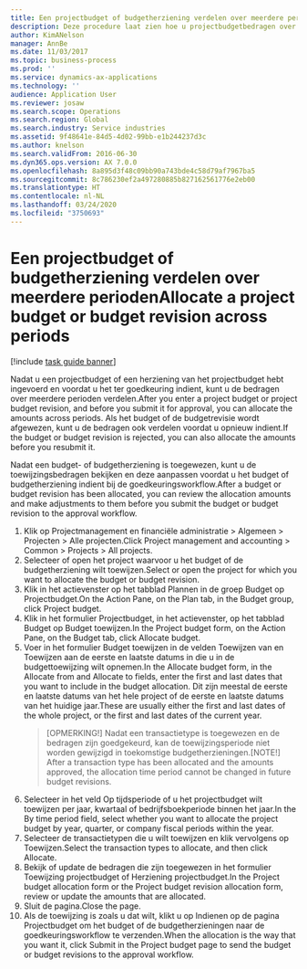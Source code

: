 ```yaml
---
title: Een projectbudget of budgetherziening verdelen over meerdere perioden
description: Deze procedure laat zien hoe u projectbudgetbedragen over meerdere perioden kunt verdelen.
author: KimANelson
manager: AnnBe
ms.date: 11/03/2017
ms.topic: business-process
ms.prod: ''
ms.service: dynamics-ax-applications
ms.technology: ''
audience: Application User
ms.reviewer: josaw
ms.search.scope: Operations
ms.search.region: Global
ms.search.industry: Service industries
ms.assetid: 9f48641e-84d5-4d02-99bb-e1b244237d3c
ms.author: knelson
ms.search.validFrom: 2016-06-30
ms.dyn365.ops.version: AX 7.0.0
ms.openlocfilehash: 8a895d3f48c09bb90a743bde4c58d79af7967ba5
ms.sourcegitcommit: 8c786230ef2a497280885b827162561776e2eb00
ms.translationtype: HT
ms.contentlocale: nl-NL
ms.lasthandoff: 03/24/2020
ms.locfileid: "3750693"
---
```

# <a name="allocate-a-project-budget-or-budget-revision-across-periods"></a><span data-ttu-id="a394f-103">Een projectbudget of budgetherziening verdelen over meerdere perioden</span><span class="sxs-lookup"><span data-stu-id="a394f-103">Allocate a project budget or budget revision across periods</span></span>

[!include [task guide banner](../../includes/task-guide-banner.md)]

<span data-ttu-id="a394f-104">Nadat u een projectbudget of een herziening van het projectbudget hebt ingevoerd en voordat u het ter goedkeuring indient, kunt u de bedragen over meerdere perioden verdelen.</span><span class="sxs-lookup"><span data-stu-id="a394f-104">After you enter a project budget or project budget revision, and before you submit it for approval, you can allocate the amounts across periods.</span></span> <span data-ttu-id="a394f-105">Als het budget of de budgetrevisie wordt afgewezen, kunt u de bedragen ook verdelen voordat u opnieuw indient.</span><span class="sxs-lookup"><span data-stu-id="a394f-105">If the budget or budget revision is rejected, you can also allocate the amounts before you resubmit it.</span></span> 

<span data-ttu-id="a394f-106">Nadat een budget- of budgetherziening is toegewezen, kunt u de toewijzingsbedragen bekijken en deze aanpassen voordat u het budget of budgetherziening indient bij de goedkeuringsworkflow.</span><span class="sxs-lookup"><span data-stu-id="a394f-106">After a budget or budget revision has been allocated, you can review the allocation amounts and make adjustments to them before you submit the budget or budget revision to the approval workflow.</span></span> 

1. <span data-ttu-id="a394f-107">Klik op Projectmanagement en financiële administratie > Algemeen > Projecten > Alle projecten.</span><span class="sxs-lookup"><span data-stu-id="a394f-107">Click Project management and accounting > Common > Projects > All projects.</span></span> 
2. <span data-ttu-id="a394f-108">Selecteer of open het project waarvoor u het budget of de budgetherziening wilt toewijzen.</span><span class="sxs-lookup"><span data-stu-id="a394f-108">Select or open the project for which you want to allocate the budget or budget revision.</span></span> 
3. <span data-ttu-id="a394f-109">Klik in het actievenster op het tabblad Plannen in de groep Budget op Projectbudget.</span><span class="sxs-lookup"><span data-stu-id="a394f-109">On the Action Pane, on the Plan tab, in the Budget group, click Project budget.</span></span> 
4. <span data-ttu-id="a394f-110">Klik in het formulier Projectbudget, in het actievenster, op het tabblad Budget op Budget toewijzen.</span><span class="sxs-lookup"><span data-stu-id="a394f-110">In the Project budget form, on the Action Pane, on the Budget tab, click Allocate budget.</span></span> 
5. <span data-ttu-id="a394f-111">Voer in het formulier Budget toewijzen in de velden Toewijzen van en Toewijzen aan de eerste en laatste datums in die u in de budgettoewijzing wilt opnemen.</span><span class="sxs-lookup"><span data-stu-id="a394f-111">In the Allocate budget form, in the Allocate from and Allocate to fields, enter the first and last dates that you want to include in the budget allocation.</span></span> <span data-ttu-id="a394f-112">Dit zijn meestal de eerste en laatste datums van het hele project of de eerste en laatste datums van het huidige jaar.</span><span class="sxs-lookup"><span data-stu-id="a394f-112">These are usually either the first and last dates of the whole project, or the first and last dates of the current year.</span></span>  
   > <span data-ttu-id="a394f-113">[OPMERKING!] Nadat een transactietype is toegewezen en de bedragen zijn goedgekeurd, kan de toewijzingsperiode niet worden gewijzigd in toekomstige budgetherzieningen.</span><span class="sxs-lookup"><span data-stu-id="a394f-113">[NOTE!] After a transaction type has been allocated and the amounts approved, the allocation time period cannot be changed in future budget revisions.</span></span> 
6. <span data-ttu-id="a394f-114">Selecteer in het veld Op tijdsperiode of u het projectbudget wilt toewijzen per jaar, kwartaal of bedrijfsboekperiode binnen het jaar.</span><span class="sxs-lookup"><span data-stu-id="a394f-114">In the By time period field, select whether you want to allocate the project budget by year, quarter, or company fiscal periods within the year.</span></span>
7. <span data-ttu-id="a394f-115">Selecteer de transactietypen die u wilt toewijzen en klik vervolgens op Toewijzen.</span><span class="sxs-lookup"><span data-stu-id="a394f-115">Select the transaction types to allocate, and then click Allocate.</span></span> 
8. <span data-ttu-id="a394f-116">Bekijk of update de bedragen die zijn toegewezen in het formulier Toewijzing projectbudget of Herziening projectbudget.</span><span class="sxs-lookup"><span data-stu-id="a394f-116">In the Project budget allocation form or the Project budget revision allocation form, review or update the amounts that are allocated.</span></span> 
9. <span data-ttu-id="a394f-117">Sluit de pagina.</span><span class="sxs-lookup"><span data-stu-id="a394f-117">Close the page.</span></span>
10. <span data-ttu-id="a394f-118">Als de toewijzing is zoals u dat wilt, klikt u op Indienen op de pagina Projectbudget om het budget of de budgetherzieningen naar de goedkeuringsworkflow te verzenden.</span><span class="sxs-lookup"><span data-stu-id="a394f-118">When the allocation is the way that you want it, click Submit in the Project budget page to send the budget or budget revisions to the approval workflow.</span></span>  


